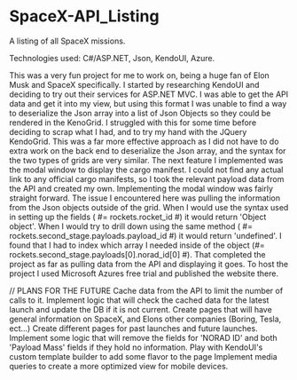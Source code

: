 # SpaceX-API_Listing
A listing of all SpaceX missions.

Technologies used: C#/ASP.NET, Json, KendoUI, Azure.

This was a very fun project for me to work on, being a huge fan of Elon Musk and SpaceX specifically. I started by researching KendoUI and
deciding to try out their services for ASP.NET MVC. I was able to get the API data and get it into my view, but using this format I was
unable to find a way to deserialize the Json array into a list of Json Objects so they could be rendered in the KenoGrid. I struggled with
this for some time before deciding to scrap what I had, and to try my hand with the JQuery KendoGrid. This was a far more effective 
approach as I did not have to do extra work on the back end to deserialize the Json array, and the syntax for the two types of grids are 
very similar. The next feature I implemented was the modal window to display the cargo manifest. I could not find any actual link to any 
official cargo manifests, so I took the relevant payload data from the API and created my own. Implementing the modal window was fairly 
straight forward. The issue I encountered here was pulling the information from the Json objects outside of the grid. When I would use the
syntax used in setting up the fields ( #= rockets.rocket_id #) it would return 'Object object'. When I would try to drill down using the 
same method ( #= rockets.second_stage.payloads.payload_id #) it would return 'undefined'. I found that I had to index which array I
needed inside of the object (#= rockets.second_stage.payloads[0].norad_id[0] #). That completed the project as far as pulling data from the
API and displaying it goes. To host the project I used Microsoft Azures free trial and published the website there. 

// PLANS FOR THE FUTURE
Cache data from the API to limit the number of calls to it. 
Implement logic that will check the cached data for the latest launch and update the DB if it is not current.
Create pages that will have general information on SpaceX, and Elons other companies (Boring, Tesla, ect...)
Create different pages for past launches and future launches.
Implement some logic that will remove the fields for 'NORAD ID' and both 'Payload Mass' fields if they hold no information. 
Play with KendoUI's custom template builder to add some flavor to the page
Implement media queries to create a more optimized view for mobile devices. 
